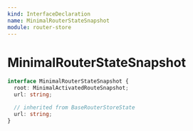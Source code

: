 ```yaml
---
kind: InterfaceDeclaration
name: MinimalRouterStateSnapshot
module: router-store
---
```


# MinimalRouterStateSnapshot

```ts
interface MinimalRouterStateSnapshot {
  root: MinimalActivatedRouteSnapshot;
  url: string;

  // inherited from BaseRouterStoreState
  url: string;
}
```

